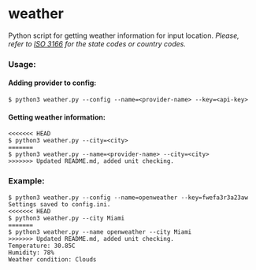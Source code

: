 # weather
Python script for getting weather information for input location.
_Please, refer to [ISO 3166](https://www.iso.org/obp/ui/#search) for the state codes or country codes._
### Usage:
#### Adding provider to config:
```
$ python3 weather.py --config --name=<provider-name> --key=<api-key>
```
#### Getting weather information:
```
<<<<<<< HEAD
$ python3 weather.py --city=<city>
=======
$ python3 weather.py --name=<provider-name> --city=<city>
>>>>>>> Updated README.md, added unit checking.
```
### Example:
```
$ python3 weather.py --config --name=openweather --key=fwefa3r3a23aw
Settings saved to config.ini.
<<<<<<< HEAD
$ python3 weather.py --city Miami
=======
$ python3 weather.py --name openweather --city Miami
>>>>>>> Updated README.md, added unit checking.
Temperature: 30.85C
Humidity: 78%
Weather condition: Clouds
```
